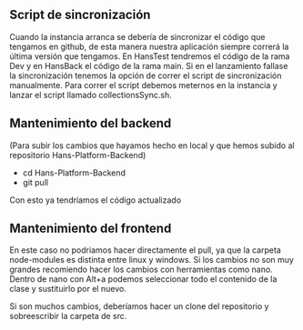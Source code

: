 ## Script de sincronización

Cuando la instancia arranca se debería de sincronizar el código que tengamos en github, de esta manera nuestra aplicación siempre correrá la última versión que tengamos. En HansTest tendremos el código de la rama Dev y en HansBack el código de la rama main. Si en el lanzamiento fallase la sincronización tenemos la opción de correr el script de sincronización manualmente. Para correr el script debemos meternos en la instancia y lanzar el script llamado collectionsSync.sh.

## Mantenimiento del backend

(Para subir los cambios que hayamos hecho en local y que hemos subido al repositorio Hans-Platform-Backend)
* cd Hans-Platform-Backend
* git pull

Con esto ya tendríamos el código actualizado

## Mantenimiento del frontend

En este caso no podriamos hacer directamente el pull, ya que la carpeta node-modules es distinta entre linux y windows.
Si los cambios no son muy grandes recomiendo hacer los cambios con herramientas como nano. Dentro de nano con Alt+a podemos seleccionar todo el contenido de la clase y sustituirlo por el nuevo.

Si son muchos cambios, deberíamos hacer un clone del repositorio y sobreescribir la carpeta de src.

